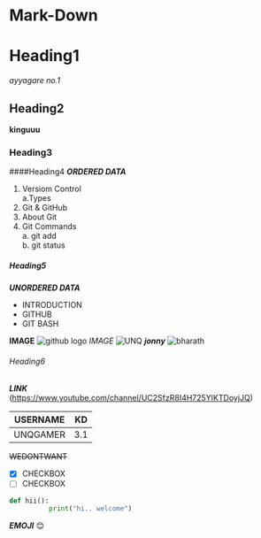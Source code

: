 # Mark-Down


# Heading1
*ayyagare no.1*

## Heading2
**kinguuu** 

### Heading3

####Heading4
***ORDERED DATA***
1. Versiom Control    
   a.Types   
2. Git & GitHub       
3. About Git     
4. Git Commands   
    a. git add    
    b. git status   
##### Heading5
***UNORDERED DATA***

- INTRODUCTION
- GITHUB
- GIT BASH



**IMAGE**
![github logo](https://camo.githubusercontent.com/6eaaae8defc78f268eaf0824350a66a1dfcb6aa77210d3dca069d1d1cefebc53/68747470733a2f2f6769742d73636d2e636f6d2f696d616765732f6c6f676f732f646f776e6c6f6164732f4769742d4c6f676f2d32436f6c6f722e706e67)
*IMAGE*
![UNQ](https://i.ytimg.com/vi/o8mWokPVaK8/maxresdefault.jpg)
***jonny***
![bharath](https://lh3.googleusercontent.com/OTnl6gxeFJKi7gNOhVACT3pF5i0pvYwLbclZQo6Y-sBswhR8zUJQRbogL8EmoeC6T_62p52MCTOc9YSC2cG0FI8m4uE0TST65tcjMbbcCMNec6pFO19_c4n30ZNtODK5t2gC3C0Hl3ceg0r97xPEy9Gs5PbcYg1A-4yEql6NcBmLz51-M05XL_pJUcvvVzOIDLK-EttWzaWDDI6yLzyW5maUrsBNJ_2SsT_rcUMHH0Mu0Cwn0DhJ3wfRO_4hvGB73PBP7LgcNVz8IKVJrrryhKzPEe5i3D2NM-w5mPbSp-xnubxXNczrYFvre5wwSBWlOF-I1gng1uRMwmZeXqMrMCWESMXYESSGOzSePmkxNYoyPP9vLENUb0NRfhRsmmo7-wuAhnmdT9jOn14HvutCCQftB-J4v_f_cXmx2na8CrUUBCK0lI5AW8na0rQ7gQrD97d0EW_vgRRXs-916iYLP5WBZwFmMAMDRhQ8z-mpnnXSRYxTWCmLEi6BjRvTY_LWNsl22l0FyUsLsLrNgngRt2s0J7nbcVzBXCJFQzu6a1CGtffjv1tb5BZwuk8ATHEFZKDo2ibSmh7tCmBFwRS6Fcrhex3-JmwuSqYqh86a7zSfBe3RytUEzkGLVDKHd5Xiul5oz-IJug-xtvOp_EJ_2lCMmwVRLGHb3m5HEyI0Z5Mc7kda_6kmNL0hBTTTEURK0BgA9z65m_FDOZQCU_wkIck_=w248-h186-no?authuser=0)
###### Heading6
***LINK***     
(https://www.youtube.com/channel/UC2SfzR8I4H725YIKTDoyjJQ)


|USERNAME|KD|
|-------|-------|
|UNQGAMER|3.1|

~~WEDONTWANT~~    

- [X] CHECKBOX
- [ ] CHECKBOX

```python
def hii():
          print("hi.. welcome")
```       

***EMOJI***
:blush:







